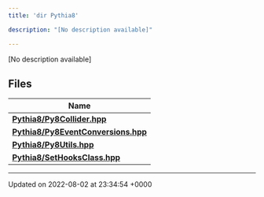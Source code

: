 ```yaml
---
title: 'dir Pythia8'

description: "[No description available]"

---
```







[No description available]

## Files

| Name           |
| -------------- |
| **[Pythia8/Py8Collider.hpp](/documentation/code/main/files/py8collider_8hpp/#file-py8collider.hpp)**  |
| **[Pythia8/Py8EventConversions.hpp](/documentation/code/main/files/py8eventconversions_8hpp/#file-py8eventconversions.hpp)**  |
| **[Pythia8/Py8Utils.hpp](/documentation/code/main/files/py8utils_8hpp/#file-py8utils.hpp)**  |
| **[Pythia8/SetHooksClass.hpp](/documentation/code/main/files/sethooksclass_8hpp/#file-sethooksclass.hpp)**  |






-------------------------------

Updated on 2022-08-02 at 23:34:54 +0000

